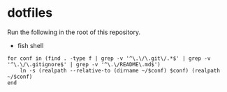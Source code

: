 dotfiles
========


Run the following in the root of this repository.


- fish shell

```fish
for conf in (find . -type f | grep -v '^\.\/\.git\/.*$' | grep -v '^\.\/\.gitignore$' | grep -v '^\.\/README\.md$')
    ln -s (realpath --relative-to (dirname ~/$conf) $conf) (realpath ~/$conf)
end
```

